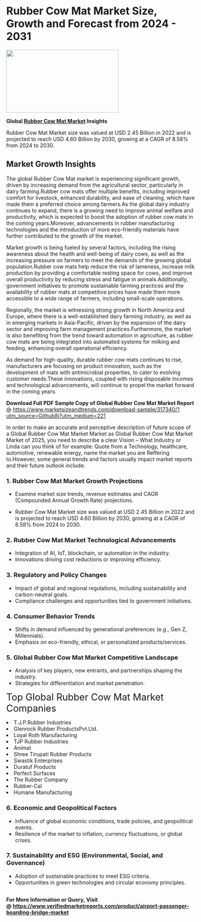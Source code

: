 <H1>Rubber Cow Mat Market Size, Growth and Forecast from 2024 - 2031</H1><img class="aligncenter size-medium wp-image-584254" src="https://thirdeyenews.in/wp-content/uploads/2024/09/Global-Market-Research-300x168.jpeg" alt="" width="300" height="168" /><p><strong>Global&nbsp;<a href="https://www.marketsizeandtrends.com/download-sample/317340/?utm_source=Github8j?utm_medium=221">Rubber Cow Mat Market</a> Insights</strong></p><p>Rubber Cow Mat Market size was valued at USD 2.45 Billion in 2022 and is projected to reach USD 4.60 Billion by 2030, growing at a CAGR of 8.58% from 2024 to 2030.</p><p><h2>Market Growth Insights</h2> <p>The global Rubber Cow Mat market is experiencing significant growth, driven by increasing demand from the agricultural sector, particularly in dairy farming.Rubber cow mats offer multiple benefits, including improved comfort for livestock, enhanced durability, and ease of cleaning, which have made them a preferred choice among farmers.As the global dairy industry continues to expand, there is a growing need to improve animal welfare and productivity, which is expected to boost the adoption of rubber cow mats in the coming years.Moreover, advancements in rubber manufacturing technologies and the introduction of more eco-friendly materials have further contributed to the growth of the market.</p> <p>Market growth is being fueled by several factors, including the rising awareness about the health and well-being of dairy cows, as well as the increasing pressure on farmers to meet the demands of the growing global population.Rubber cow mats help reduce the risk of lameness, increase milk production by providing a comfortable resting space for cows, and improve overall productivity by reducing stress and fatigue in animals.Additionally, government initiatives to promote sustainable farming practices and the availability of rubber mats at competitive prices have made them more accessible to a wide range of farmers, including small-scale operations.</p> <p>Regionally, the market is witnessing strong growth in North America and Europe, where there is a well-established dairy farming industry, as well as in emerging markets in Asia-Pacific, driven by the expansion of the dairy sector and improving farm management practices.Furthermore, the market is also benefiting from the trend toward automation in agriculture, as rubber cow mats are being integrated into automated systems for milking and feeding, enhancing overall operational efficiency.</p> <p>As demand for high-quality, durable rubber cow mats continues to rise, manufacturers are focusing on product innovation, such as the development of mats with antimicrobial properties, to cater to evolving customer needs.These innovations, coupled with rising disposable incomes and technological advancements, will continue to propel the market forward in the coming years.</p> <p><span class=""><strong>Download Full PDF Sample Copy of Global Rubber Cow Mat Market Report</strong> @ <a href="https://www.marketsizeandtrends.com/download-sample/317340/?utm_source=Github8j?utm_medium=221" target="_blank">https://www.marketsizeandtrends.com/download-sample/317340/?utm_source=Github8j?utm_medium=221</a></span></p><p>In order to make an accurate and perceptive description of future scope of a Global&nbsp;Rubber Cow Mat Market Market as Global&nbsp;Rubber Cow Mat Market Market of 2025, you need to describe a clear Vision &ndash; What Industry or Linda can you think of for example: Quote from a Technology, healthcare, automotive, renewable energy, name the market you are Reffering to.However, some general trends and factors usually impact market reports and their future outlook include:</p><h3>1.&nbsp;<strong>Rubber Cow Mat Market Growth Projections</strong></h3><ul><li>Examine market size trends, revenue estimates and CAGR (Compounded Annual Growth Rate) projections.</li><li><p>Rubber Cow Mat Market size was valued at USD 2.45 Billion in 2022 and is projected to reach USD 4.60 Billion by 2030, growing at a CAGR of 8.58% from 2024 to 2030.</p></li></ul><h3>2.&nbsp;<strong>Rubber Cow Mat Market Technological Advancements</strong></h3><ul><li>Integration of AI, IoT, blockchain, or automation in the industry.</li><li>Innovations driving cost reductions or improving efficiency.</li></ul><h3>3.&nbsp;<strong>Regulatory and Policy Changes</strong></h3><ul><li>Impact of global and regional regulations, including sustainability and carbon-neutral goals.</li><li>Compliance challenges and opportunities tied to government initiatives.</li></ul><h3>4.&nbsp;<strong>Consumer Behavior Trends</strong></h3><ul><li>Shifts in demand influenced by generational preferences (e.g., Gen Z, Millennials).</li><li>Emphasis on eco-friendly, ethical, or personalized products/services.</li></ul><h3>5.&nbsp;<strong>Global Rubber Cow Mat Market Competitive Landscape</strong></h3><ul><li>Analysis of key players, new entrants, and partnerships shaping the industry.</li><li>Strategies for differentiation and market penetration.</li></ul><p data-pm-slice="1 1 []"><span style="color: inherit; font-family: inherit; font-size: 25px;">Top Global Rubber Cow Mat Market Companies</span></p><div class="" data-test-id=""><p><li>T.J.P.Rubber Industries</li><li> Glenrock Rubber ProductsPvt.Ltd.</li><li> Loyal Roth Manufacturing</li><li> TJP Rubber Industries</li><li> Animat</li><li> Shree Tirupati Rubber Products</li><li> Swastik Enterprises</li><li> Duratuf Products</li><li> Perfect Surfaces</li><li> The Rubber Company</li><li> Rubber-Cal</li><li> Humane Manufacturing</li></p></div><h3>6.&nbsp;<strong>Economic and Geopolitical Factors</strong></h3><ul><li>Influence of global economic conditions, trade policies, and geopolitical events.</li><li>Resilience of the market to inflation, currency fluctuations, or global crises.</li></ul><h3>7.&nbsp;<strong>Sustainability and ESG (Environmental, Social, and Governance)</strong></h3><ul><li>Adoption of sustainable practices to meet ESG criteria.</li><li>Opportunities in green technologies and circular economy principles.</li></ul><h2><strong style="font-size: 14px;">For More Information or Query, Visit @&nbsp;</strong><a style="background-color: #ffffff; font-size: 14px;" href="https://www.marketsizeandtrends.com/report/rubber-cow-mat-market/" target="_blank">https://www.verifiedmarketreports.com/product/airport-passenger-boarding-bridge-market</a></h2>